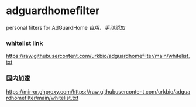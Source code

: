 # adguardhomefilter
personal filters for AdGuardHome
_自用，手动添加_

### whitelist link
https://raw.githubusercontent.com/urkbio/adguardhomefilter/main/whitelist.txt

### 国内加速
https://mirror.ghproxy.com/https://raw.githubusercontent.com/urkbio/adguardhomefilter/main/whitelist.txt
